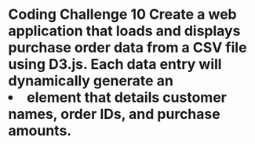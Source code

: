 # Coding Challenge 10 Create a web application that loads and displays purchase order data from a CSV file using D3.js. Each data entry will dynamically generate an <li> element that details customer names, order IDs, and purchase amounts.
 
